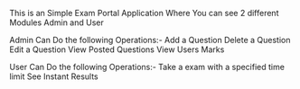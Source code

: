 This is an Simple Exam Portal Application Where You can see 2 different Modules
Admin and User

Admin Can Do the following Operations:-
Add a Question
Delete a Question
Edit a Question
View Posted Questions
View Users Marks

User Can Do the following Operations:-
Take a exam with a specified time limit
See Instant Results
